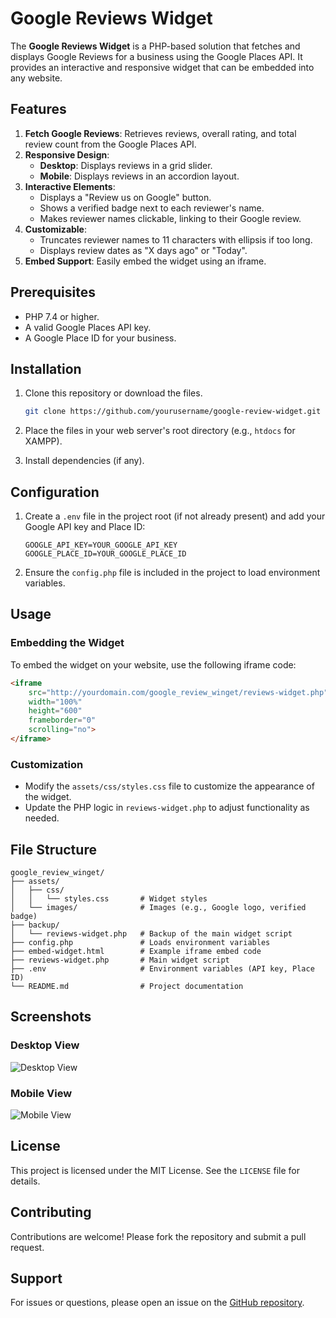 # Google Reviews Widget

The **Google Reviews Widget** is a PHP-based solution that fetches and displays Google Reviews for a business using the Google Places API. It provides an interactive and responsive widget that can be embedded into any website.

## Features

1. **Fetch Google Reviews**: Retrieves reviews, overall rating, and total review count from the Google Places API.
2. **Responsive Design**:
   - **Desktop**: Displays reviews in a grid slider.
   - **Mobile**: Displays reviews in an accordion layout.
3. **Interactive Elements**:
   - Displays a "Review us on Google" button.
   - Shows a verified badge next to each reviewer's name.
   - Makes reviewer names clickable, linking to their Google review.
4. **Customizable**:
   - Truncates reviewer names to 11 characters with ellipsis if too long.
   - Displays review dates as "X days ago" or "Today".
5. **Embed Support**: Easily embed the widget using an iframe.

## Prerequisites

- PHP 7.4 or higher.
- A valid Google Places API key.
- A Google Place ID for your business.

## Installation

1. Clone this repository or download the files.
   ```bash
   git clone https://github.com/yourusername/google-review-widget.git
   ```
2. Place the files in your web server's root directory (e.g., `htdocs` for XAMPP).

3. Install dependencies (if any).

## Configuration

1. Create a `.env` file in the project root (if not already present) and add your Google API key and Place ID:
   ```
   GOOGLE_API_KEY=YOUR_GOOGLE_API_KEY
   GOOGLE_PLACE_ID=YOUR_GOOGLE_PLACE_ID
   ```

2. Ensure the `config.php` file is included in the project to load environment variables.

## Usage

### Embedding the Widget

To embed the widget on your website, use the following iframe code:
```html
<iframe 
    src="http://yourdomain.com/google_review_winget/reviews-widget.php" 
    width="100%" 
    height="600" 
    frameborder="0" 
    scrolling="no">
</iframe>
```

### Customization

- Modify the `assets/css/styles.css` file to customize the appearance of the widget.
- Update the PHP logic in `reviews-widget.php` to adjust functionality as needed.

## File Structure

```
google_review_winget/
├── assets/
│   ├── css/
│   │   └── styles.css       # Widget styles
│   └── images/              # Images (e.g., Google logo, verified badge)
├── backup/
│   └── reviews-widget.php   # Backup of the main widget script
├── config.php               # Loads environment variables
├── embed-widget.html        # Example iframe embed code
├── reviews-widget.php       # Main widget script
├── .env                     # Environment variables (API key, Place ID)
└── README.md                # Project documentation
```

## Screenshots

### Desktop View
![Desktop View](assets/images/desktop-view.png)

### Mobile View
![Mobile View](assets/images/mobile-view.png)

## License

This project is licensed under the MIT License. See the `LICENSE` file for details.

## Contributing

Contributions are welcome! Please fork the repository and submit a pull request.

## Support

For issues or questions, please open an issue on the [GitHub repository](https://github.com/yourusername/google-review-widget).